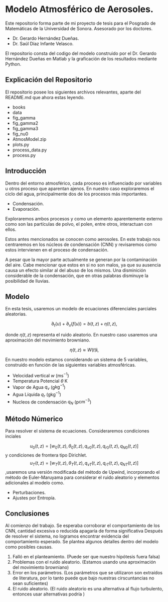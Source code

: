 # Modelo Atmosférico de Aerosoles. 
Este repositorio forma parte de mi proyecto de tesis para el Posgrado de Matemáticas de la Universidad de Sonora. Asesorado por los doctores.

* Dr. Gerardo Hernández Dueñas.
* Dr. Saúl Díaz Infante Velasco.

El repositorio consta del codigo del modelo construido por el Dr. Gerardo Hernández Dueñas en Matlab y la graficación de los resultados mediante Python. 


## Explicación del Repositorio
El repositorio posee los siguientes archivos relevantes, aparte del README.md que ahora estas leyendo. 
* books
* data
* fig_gamma
* fig_gamma2
* fig_gamma3
* fig_nu0
* AtmosModel.zip
* plots.py
* process_data.py
* process.py


  
## Introducción
Dentro del entorno atmosférico, cada proceso es influenciado por variables u otros proceso que aparentan ajenos. En nuestro caso exploraremos el ciclo del agua, principalmente dos de los procesos más importantes. 

* Condensación.
* Evaporación.

Exploraremos ambos procesos y como un elemento aparentemente externo como son las partículas de polvo, el polen, entre otros, interactuan con ellos. 

Estos antes mencionados se conocen como aerosoles. En este trabajo nos centraremos en los núcleos de condensación (CNN) y revisaremos como estos intervienen en el proceso de condensación.

A pesar que la mayor parte actualmente se generan por la contaminación del aire. Cabe mencionar que estos en si no son malos, ya que su ausencia causa un efecto similar al del abuso de los mismos. Una disminición considerable de la condensación, que en otras palabras disminuye la posibilidad de lluvias. 


## Modelo

En esta tesis, usaremos un modelo de ecuaciones diferenciales parciales aleatorias. 

$$
\partial_t (u) + \partial_x(f(u)) = b(t,z) + \eta(t,z),  
$$

donde $\eta(t,z)$ representa el ruido aleatorio. En nuestro caso usaremos una aproximación del movimiento browniano. 

$$
\eta(t,z) \approx W(t) \mathbf{i},
$$

En nuestro modelo estamos considerando un sistema de 5 variables, construido en función de las siguientes variables atmosféricas. 

* Velocidad vertical $w$ (m$\text{s}^{-1}$)
* Temperatura Potencial $\theta$ K
* Vapor de Agua $q_v$ (g$\text{kg}^{-1}$)
* Agua Líquida $q_r$ (g$\text{kg}^{-1}$)
* Nucleos de condensación $q_N$ (p$\text{cm}^{-3}$)

## Método Númerico

Para resolver el sistema de ecuaciones. Consideraremos condiciones inciales

$$
u_0(t,z) = [w_0(t,z),\theta_0(t,z),q_{v0}(t,z),q_{r0}(t,z),q_{N0}(t,z)]
$$
y condiciones de frontera tipo Dirichlet.
$$
u_{T}(t,z) = [w_T(t,z),\theta_T(t,z),q_{vT}(t,z),q_{rT}(t,z),q_{NT}(t,z)]
$$
,usaremos una versión modificada del método de Upwind, incorporando el método de Euler-Maruyama para considerar el ruido aleatorio y elementos adicionales al modelo como. 

* Perturbaciones. 
* Ajustes por Entropía.

## Conclusiones

Al comienzo del trabajo. Se esperaba corroborar el comportamiento de los CNN, cantidad excesiva o reducida apagaría de forma significativa 
Después de resolver el sistema, no logramos encontrar evidencia del comportamiento esperado. Se plantea algunos detalles dentro del modelo como posibles causas. 
1. Falló en el planteamiento. (Puede ser que nuestro hipótesis fuera falsa)
2. Problemas con el ruido aleatorio. (Estamos usando una aproximación del movimiento browniano)
3. Error en los parámetros. (Los parámetros que se utilizaron son extraídos de literatura, por lo tanto puede que bajo nuestras cirscuntancias no sean suficientes)
4. El ruido aleatorio. (El ruido aleatorio es una alternativa al flujo turbulento, entonces usar alternativas podría )
